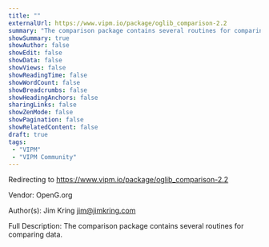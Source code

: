 ```yaml
---
title: ""
externalUrl: https://www.vipm.io/package/oglib_comparison-2.2
summary: "The comparison package contains several routines for comparing data.."
showSummary: true
showAuthor: false
showEdit: false
showData: false
showViews: false
showReadingTime: false
showWordCount: false
showBreadcrumbs: false
showHeadingAnchors: false
sharingLinks: false
showZenMode: false
showPagination: false
showRelatedContent: false
draft: true
tags:
 - "VIPM"
 - "VIPM Community"
---
```


Redirecting to https://www.vipm.io/package/oglib_comparison-2.2

Vendor: OpenG.org

Author(s): Jim Kring <jim@jimkring.com>
 
Full Description:
The comparison package contains several routines for comparing data.